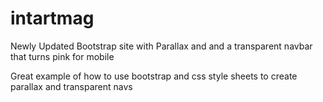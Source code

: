 # intartmag
Newly Updated Bootstrap site with Parallax and and a transparent navbar that turns pink for mobile

Great example of how to use bootstrap and css style sheets to create parallax and transparent navs
